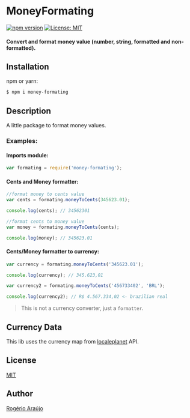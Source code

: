 # MoneyFormating

[![npm version](https://badge.fury.io/js/money-formating.svg)](https://badge.fury.io/js/money-formating) [![License: MIT](https://img.shields.io/badge/License-MIT-yellow.svg)](https://opensource.org/licenses/MIT)

#### Convert and format money value (number, string, formatted and non-formatted).

## Installation

npm or yarn:

```sh
$ npm i money-formating

```

## Description

A little package to format money values.

### Examples:

#### Imports module:

```js
var formating = require('money-formating');
```

#### Cents and Money formatter:

```js
//format money to cents value
var cents = formating.moneyToCents(345623.01);

console.log(cents); // 34562301

//format cents to money value
var money = formating.moneyToCents(cents);

console.log(money); // 345623.01
```

#### Cents/Money formatter to currency:

```js
var currency = formating.moneyToCents('345623.01');

console.log(currency); // 345.623,01

var currency2 = formating.moneyToCents('456733402', 'BRL');

console.log(currency2); // R$ 4.567.334,02 <- brazilian real
```

> This is not a currency converter, just a `formatter`.

## Currency Data

This lib uses the currency map from [localeplanet](http://www.localeplanet.com/api/auto/currencymap.html) API.

## License

[MIT](https://github.com/rodgeraraujo/money-formating/blob/master/LICENSE)

## Author

[Rogério Araújo](https://github.com/rodgeraraujo)
